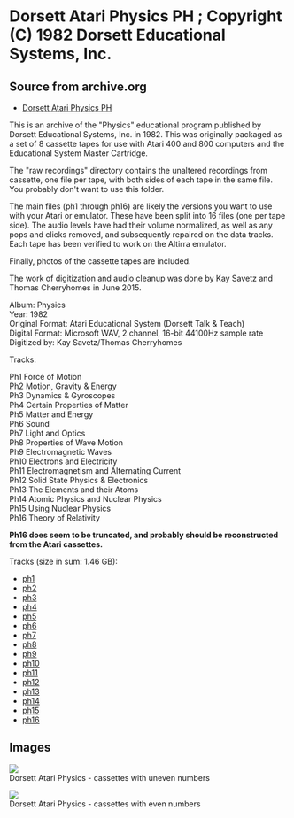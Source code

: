 # Dorsett Atari Physics PH ; Copyright (C) 1982 Dorsett Educational Systems, Inc.  
## Source from archive.org  
- [Dorsett Atari Physics PH](https://archive.org/details/DorsettAtariPhysics)  
  
This is an archive of the "Physics" educational program published by Dorsett Educational Systems, Inc. in 1982. This was originally packaged as a set of 8 cassette tapes for use with Atari 400 and 800 computers and the Educational System Master Cartridge.  
  
The "raw recordings" directory contains the unaltered recordings from cassette, one file per tape, with both sides of each tape in the same file. You probably don't want to use this folder.  
  
The main files (ph1 through ph16) are likely the versions you want to use with your Atari or emulator. These have been split into 16 files (one per tape side). The audio levels have had their volume normalized, as well as any pops and clicks removed, and subsequently repaired on the data tracks. Each tape has been verified to work on the Altirra emulator.  
  
Finally, photos of the cassette tapes are included.  
  
The work of digitization and audio cleanup was done by Kay Savetz and Thomas Cherryhomes in June 2015.  
  
Album: Physics  
Year: 1982  
Original Format: Atari Educational System (Dorsett Talk & Teach)  
Digital Format: Microsoft WAV, 2 channel, 16-bit 44100Hz sample rate  
Digitized by: Kay Savetz/Thomas Cherryhomes  
  
Tracks:  
  
Ph1	Force of Motion  
Ph2	Motion, Gravity & Energy  
Ph3	Dynamics & Gyroscopes  
Ph4	Certain Properties of Matter  
Ph5	Matter and Energy  
Ph6	Sound  
Ph7	Light and Optics  
Ph8	Properties of Wave Motion  
Ph9	Electromagnetic Waves  
Ph10	Electrons and Electricity  
Ph11	Electromagnetism and Alternating Current  
Ph12	Solid State Physics & Electronics  
Ph13	The Elements and their Atoms  
Ph14	Atomic Physics and Nuclear Physics  
Ph15	Using Nuclear Physics  
Ph16	Theory of Relativity  
  
__Ph16 does seem to be truncated, and probably should be reconstructed from the Atari cassettes.__  
  
Tracks (size in sum: 1.46 GB):  
  
- [ph1](http://data.atariwiki.org/FLAC/Physics/ph1.flac)  
- [ph2](http://data.atariwiki.org/FLAC/Physics/ph2.flac)  
- [ph3](http://data.atariwiki.org/FLAC/Physics/ph3.flac)  
- [ph4](http://data.atariwiki.org/FLAC/Physics/ph4.flac)  
- [ph5](http://data.atariwiki.org/FLAC/Physics/ph5.flac)  
- [ph6](http://data.atariwiki.org/FLAC/Physics/ph6.flac)  
- [ph7](http://data.atariwiki.org/FLAC/Physics/ph7.flac)  
- [ph8](http://data.atariwiki.org/FLAC/Physics/ph8.flac)  
- [ph9](http://data.atariwiki.org/FLAC/Physics/ph9.flac)  
- [ph10](http://data.atariwiki.org/FLAC/Physics/ph10.flac)  
- [ph11](http://data.atariwiki.org/FLAC/Physics/ph11.flac)  
- [ph12](http://data.atariwiki.org/FLAC/Physics/ph12.flac)  
- [ph13](http://data.atariwiki.org/FLAC/Physics/ph13.flac)  
- [ph14](http://data.atariwiki.org/FLAC/Physics/ph14.flac)  
- [ph15](http://data.atariwiki.org/FLAC/Physics/ph15.flac)  
- [ph16](http://data.atariwiki.org/FLAC/Physics/ph16.flac)  
## Images  
![](attachments/phA_.jpg)  
Dorsett Atari Physics - cassettes with uneven numbers  
  
![](attachments/phB_.jpg)  
Dorsett Atari Physics - cassettes with even numbers  
